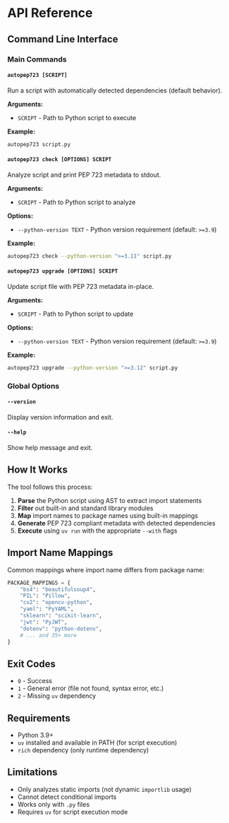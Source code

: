 # API Reference

## Command Line Interface

### Main Commands

#### `autopep723 [SCRIPT]`
Run a script with automatically detected dependencies (default behavior).

**Arguments:**
- `SCRIPT` - Path to Python script to execute

**Example:**
```bash
autopep723 script.py
```

#### `autopep723 check [OPTIONS] SCRIPT`
Analyze script and print PEP 723 metadata to stdout.

**Arguments:**
- `SCRIPT` - Path to Python script to analyze

**Options:**
- `--python-version TEXT` - Python version requirement (default: `>=3.9`)

**Example:**
```bash
autopep723 check --python-version ">=3.11" script.py
```

#### `autopep723 upgrade [OPTIONS] SCRIPT`
Update script file with PEP 723 metadata in-place.

**Arguments:**
- `SCRIPT` - Path to Python script to update

**Options:**
- `--python-version TEXT` - Python version requirement (default: `>=3.9`)

**Example:**
```bash
autopep723 upgrade --python-version ">=3.12" script.py
```

### Global Options

#### `--version`
Display version information and exit.

#### `--help`
Show help message and exit.

## How It Works

The tool follows this process:

1. **Parse** the Python script using AST to extract import statements
2. **Filter** out built-in and standard library modules  
3. **Map** import names to package names using built-in mappings
4. **Generate** PEP 723 compliant metadata with detected dependencies
5. **Execute** using `uv run` with the appropriate `--with` flags

## Import Name Mappings

Common mappings where import name differs from package name:

```python
PACKAGE_MAPPINGS = {
    "bs4": "beautifulsoup4",
    "PIL": "Pillow", 
    "cv2": "opencv-python",
    "yaml": "PyYAML",
    "sklearn": "scikit-learn",
    "jwt": "PyJWT",
    "dotenv": "python-dotenv",
    # ... and 35+ more
}
```

## Exit Codes

- `0` - Success
- `1` - General error (file not found, syntax error, etc.)
- `2` - Missing `uv` dependency

## Requirements

- Python 3.9+
- `uv` installed and available in PATH (for script execution)
- `rich` dependency (only runtime dependency)

## Limitations

- Only analyzes static imports (not dynamic `importlib` usage)
- Cannot detect conditional imports 
- Works only with `.py` files
- Requires `uv` for script execution mode